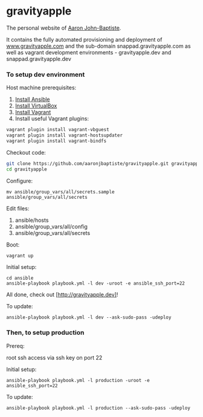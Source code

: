 gravityapple
============

The personal website of [Aaron John-Baptiste](http://gravityapple.com). 

It contains the fully automated provisioning and deployment of www.gravityapple.com and the sub-domain snappad.gravityapple.com as well as vagrant development environments - gravityapple.dev and snappad.gravityapple.dev

### To setup dev environment

Host machine prerequisites:

1. [Install Ansible](http://docs.ansible.com/intro_installation.html#running-from-source)
2. [Install VirtualBox](https://www.virtualbox.org/wiki/Downloads)
3. [Install Vagrant](http://downloads.vagrantup.com)
4. Install useful Vagrant plugins:

```bash
vagrant plugin install vagrant-vbguest
vagrant plugin install vagrant-hostsupdater
vagrant plugin install vagrant-bindfs
```

Checkout code:

```bash
git clone https://github.com/aaronjbaptiste/gravityapple.git gravityapple
cd gravityapple
```

Configure:

```
mv ansible/group_vars/all/secrets.sample ansible/group_vars/all/secrets
```

Edit files:
1. ansible/hosts
2. ansible/group_vars/all/config
3. ansible/group_vars/all/secrets

Boot:

```bash
vagrant up
```

Initial setup:

```
cd ansible
ansible-playbook playbook.yml -l dev -uroot -e ansible_ssh_port=22
```

All done, check out [http://gravityapple.dev]!

To update:
```
ansible-playbook playbook.yml -l dev --ask-sudo-pass -udeploy
```

### Then, to setup production

Prereq:

root ssh access via ssh key on port 22

Initial setup:

```
ansible-playbook playbook.yml -l production -uroot -e ansible_ssh_port=22
```

To update:

```
ansible-playbook playbook.yml -l production --ask-sudo-pass -udeploy
```